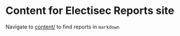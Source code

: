 # Content for Electisec Reports site

Navigate to [content/](https://github.com/electisec/reports/tree/main/content) to find reports in `markdown`
